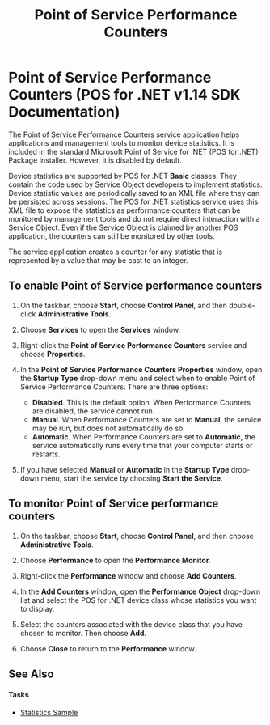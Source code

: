 ﻿---
title: Point of Service Performance Counters
description: Point of Service Performance Counters (POS for .NET v1.14 SDK Documentation)
ms.date: 03/03/2014
ms.update-cycle: 1825-days
ms.topic: how-to
ms.custom: "pos-restored-from-archive,UpdateFrequency5"
---

# Point of Service Performance Counters (POS for .NET v1.14 SDK Documentation)

The Point of Service Performance Counters service application helps applications and management tools to monitor device statistics. It is included in the standard Microsoft Point of Service for .NET (POS for .NET) Package Installer. However, it is disabled by default.

Device statistics are supported by POS for .NET **Basic** classes. They contain the code used by Service Object developers to implement statistics. Device statistic values are periodically saved to an XML file where they can be persisted across sessions. The POS for .NET statistics service uses this XML file to expose the statistics as performance counters that can be monitored by management tools and do not require direct interaction with a Service Object. Even if the Service Object is claimed by another POS application, the counters can still be monitored by other tools.

The service application creates a counter for any statistic that is represented by a value that may be cast to an integer.

## To enable Point of Service performance counters

1. On the taskbar, choose **Start**, choose **Control Panel**, and then double-click **Administrative Tools**.

2. Choose **Services** to open the **Services** window.

3. Right-click the **Point of Service Performance Counters** service and choose **Properties**.

4. In the **Point of Service Performance Counters Properties** window, open the **Startup Type** drop-down menu and select when to enable Point of Service Performance Counters. There are three options:

      - **Disabled**. This is the default option. When Performance Counters are disabled, the service cannot run.
      - **Manual**. When Performance Counters are set to **Manual**, the service may be run, but does not automatically do so.
      - **Automatic**. When Performance Counters are set to **Automatic**, the service automatically runs every time that your computer starts or restarts.

5. If you have selected **Manual** or **Automatic** in the **Startup Type** drop-down menu, start the service by choosing **Start the Service**.

## To monitor Point of Service performance counters

1. On the taskbar, choose **Start**, choose **Control Panel**, and then choose **Administrative Tools**.

2. Choose **Performance** to open the **Performance Monitor**.

3. Right-click the **Performance** window and choose **Add Counters**.

4. In the **Add Counters** window, open the **Performance Object** drop-down list and select the POS for .NET device class whose statistics you want to display.

5. Select the counters associated with the device class that you have chosen to monitor. Then choose **Add**.

6. Choose **Close** to return to the **Performance** window.

## See Also

#### Tasks

- [Statistics Sample](statistics-sample.md)
